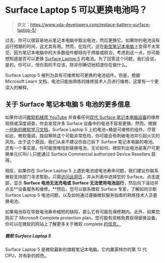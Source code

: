 # Surface Laptop 5 可以更换电池吗？

> 原文：<https://www.xda-developers.com/replace-battery-surface-laptop-5/>

过去，你可以很容易地从笔记本电脑中取出电池，然后更换它。如果你的电池没有运行预期的时间，这尤其有用。然而，在现代，这在[新型笔记本电脑](https://www.xda-developers.com/best-laptops/)上变得不太常见，因为笔记本电脑中的大多数组件都倾向于焊接或胶合。考虑到这一点，你可能想知道是否可以更换 [Surface Laptop 5](https://www.xda-developers.com/surface-laptop-5/) 的电池。为了回答这个问题，我们会说，是的，你可以，但你真的不应该，除非你确切地知道你在做什么。

Surface Laptop 5 被列为具有可维修和可更换的电池组件。但是，根据 Microsoft Learn 文档，电池只能由熟练的维修技术人员进行维修。这里有一个更深入的解释。

## 关于 Surface 笔记本电脑 5 电池的更多信息

如果你访问[微软机械师 YouTube](https://www.youtube.com/c/MicrosoftMechanicsSeries/videos) 并查看任何[现代 Surface 笔记本电脑设备](https://www.xda-developers.com/best-microsoft-surface-pcs/)的维修视频或深度调查，你会发现许多 Surface 设备中的电池不容易更换。然而，根据[一份新的微软学习文档](https://learn.microsoft.com/en-us/surface/surface-laptop-5-overview)，Surface Laptop 5 上的电池+桶是可维修的组件。尽管如此，微软强调，独自移除这个可能非常危险，你可能会有刺破电池并引起火灾的风险。出于这个原因，我们从来不建议你自己拆下 Surface 笔记本电脑的电池。还有一个事实是，你可能很难找到替换电池，无论如何。微软列出电池是客户可更换单元(CRU ),只能通过 Surface Commercial authorized Device Resellers 获得。

相反，如果你在 Surface Laptop 5 上遇到电池或电池寿命问题，我们建议你联系微软支持部门寻求帮助。只需[访问此网页](https://support.microsoft.com/en-us/surface-laptop)，并从列表中选择您的 Surface。点击底部，显示 **Surface 电池无法充电或 Surface 无法使用电池运行**，然后向下滚动并点击**设备服务和维修。**然后，您可以联系微软 Surface 专家，了解如何诊断 Surface Laptop 5 电池问题，以及如何通过遵循微软服务指南的熟练技术人员更换电池。

如果电池存在导致电池寿命缩短的缺陷，那么它有可能在保修期内。此外，如果您购买了 Microsoft Complete protection plan，您可能有资格免费获得替换设备。你可以在微软的网站上了解更多关于微软 complete [的信息。](https://www.microsoft.com/en-us/store/b/microsoft-complete?ranMID=24542&ranEAID=msYS1Nvjv4c&ranSiteID=msYS1Nvjv4c-MWOE_v4zl8QIyVIChD_4zA&epi=msYS1Nvjv4c-MWOE_v4zl8QIyVIChD_4zA&irgwc=1&OCID=AID2200057_aff_7593_1243925&tduid=%28ir__tdxuawal2gkf6mh6koqxtat2nn2xqq1v0lu0cnje00%29%287593%29%281243925%29%28msYS1Nvjv4c-MWOE_v4zl8QIyVIChD_4zA%29%28%29&irclickid=_tdxuawal2gkf6mh6koqxtat2nn2xqq1v0lu0cnje00)

##### 微软 Surface Laptop 5

Surface Laptop 5 是微软最新的旗舰笔记本电脑。它内置英特尔的第 12 代 CPU，并有新的颜色。